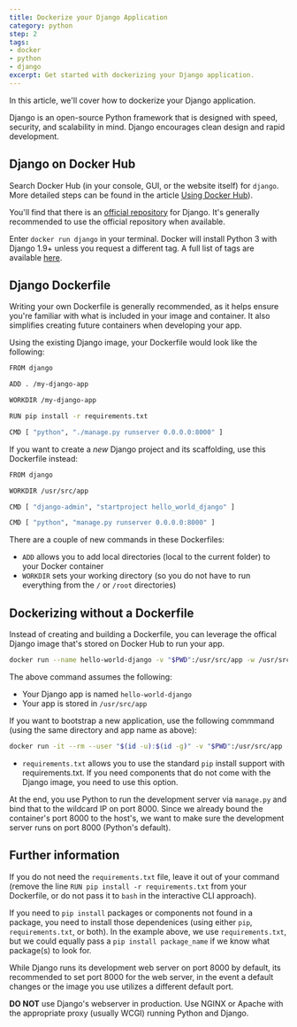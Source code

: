 ```yaml
---
title: Dockerize your Django Application
category: python
step: 2
tags:
- docker
- python
- django
excerpt: Get started with dockerizing your Django application.
---
```


In this article, we'll cover how to dockerize your Django application. 

Django is an open-source Python framework that is designed with speed, security, and scalability in mind. Django encourages clean design and rapid development.

## Django on Docker Hub

Search Docker Hub (in your console, GUI, or the website itself) for `django`. More detailed steps can be found in the article [Using Docker Hub](../using-dockerhub)).

You'll find that there is an [official repository](https://hub.docker.com/_/django/) for Django. It's generally recommended to use the official repository when available.

Enter `docker run django` in your terminal. Docker will install Python 3 with Django 1.9+ unless you request a different tag. A full list of tags are available [here](https://hub.docker.com/r/library/django/tags/).

## Django Dockerfile

Writing your own Dockerfile is generally recommended, as it helps ensure you're familiar with what is included in your image and container. It also simplifies creating future containers when developing your app.

Using the existing Django image, your Dockerfile would look like the following:

```bash
FROM django

ADD . /my-django-app

WORKDIR /my-django-app

RUN pip install -r requirements.txt

CMD [ "python", "./manage.py runserver 0.0.0.0:8000" ]
```

If you want to create a *new* Django project and its scaffolding, use this Dockerfile instead:

```bash
FROM django

WORKDIR /usr/src/app

CMD [ "django-admin", "startproject hello_world_django" ]

CMD [ "python", "manage.py runserver 0.0.0.0:8000" ]
```

There are a couple of new commands in these Dockerfiles:

- `ADD` allows you to add local directories (local to the current folder) to your Docker container
- `WORKDIR` sets your working directory (so you do not have to run everything from the `/` or `/root` directories)

## Dockerizing without a Dockerfile

Instead of creating and building a Dockerfile, you can leverage the offical Django image that's stored on Docker Hub to run your app.

```bash
docker run --name hello-world-django -v "$PWD":/usr/src/app -w /usr/src/app -p 8000:8000 -d django bash -c "pip install -r requirements.txt && python manage.py runserver 0.0.0.0:8000"
```

The above command assumes the following:
- Your Django app is named `hello-world-django`
- Your app is stored in `/usr/src/app`

If you want to bootstrap a new application, use the following commmand (using the same directory and app name as above):

```bash
docker run -it --rm --user "$(id -u):$(id -g)" -v "$PWD":/usr/src/app -w /usr/src/app django django-admin.py startproject hello_world_django
```

- `requirements.txt` allows you to use the standard `pip` install support with requirements.txt. If you need components that do not come with the Django image, you need to use this option.

At the end, you use Python to run the development server via `manage.py` and bind that to the wildcard IP on port 8000. Since we already bound the container's port 8000 to the host's, we want to make sure the development server runs on port 8000 (Python's default).

## Further information

If you do not need the `requirements.txt` file, leave it out of your command (remove the line `RUN pip install -r requirements.txt` from your Dockerfile, or do not pass it to `bash` in the interactive CLI approach).

If you need to `pip install` packages or components not found in a package, you need to install those dependenices (using either `pip`, `requirements.txt`, or both). In the example above, we use `requirements.txt`, but we could equally pass a `pip install package_name` if we know what package(s) to look for.

While Django runs its development web server on port 8000 by default, its recommended to set port 8000 for the web server, in the event a default changes or the image you use utilizes a different default port.

**DO NOT** use Django's webserver in production. Use NGINX or Apache with the appropriate proxy (usually WCGI) running Python and Django.